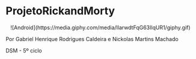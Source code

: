 # ProjetoRickandMorty

<div style="text-align: center;">
  ![Android](https://media.giphy.com/media/llarwdtFqG63IlqUR1/giphy.gif)
</div>


Por Gabriel Henrique Rodrigues Caldeira e Nickolas Martins Machado

DSM - 5º ciclo
